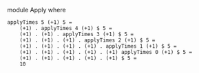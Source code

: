 module Apply where 

    applyTimes 5 (+1) 5 =
        (+1) . applyTimes 4 (+1) $ 5 =
        (+1) . (+1) . applyTimes 3 (+1) $ 5 =
        (+1) . (+1) . (+1) . applyTimes 2 (+1) $ 5 =
        (+1) . (+1) . (+1) . (+1) . applyTimes 1 (+1) $ 5 =
        (+1) . (+1) . (+1) . (+1) . (+1) applyTimes 0 (+1) $ 5 =
        (+1) . (+1) . (+1) . (+1) . (+1) $ 5 =
        10